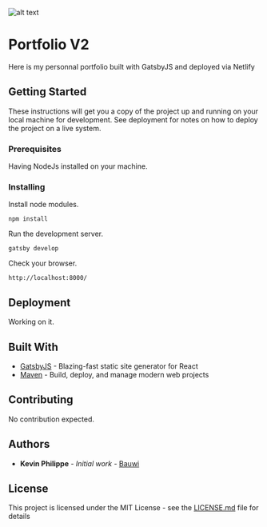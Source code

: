 ![alt text](https://i.imgur.com/TbHfB2a.png)

# Portfolio V2

Here is my personnal portfolio built with GatsbyJS and deployed via Netlify

## Getting Started

These instructions will get you a copy of the project up and running on your local machine for development. See deployment for notes on how to deploy the project on a live system.

### Prerequisites

Having NodeJs installed on your machine.

### Installing

Install node modules.

```
npm install
```

Run the development server.

```
gatsby develop
```

Check your browser.

```
http://localhost:8000/
```

## Deployment

Working on it.

## Built With

* [GatsbyJS](https://www.gatsbyjs.org/) - Blazing-fast static site generator for React
* [Maven](https://www.netlify.com/) - Build, deploy, and manage
  modern web projects

## Contributing

No contribution expected.

## Authors

* **Kevin Philippe** - _Initial work_ - [Bauwi](https://github.com/Bauwi)

## License

This project is licensed under the MIT License - see the [LICENSE.md](LICENSE.md) file for details
